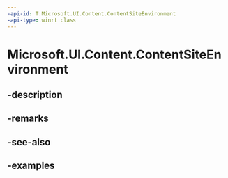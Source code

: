 ```yaml
---
-api-id: T:Microsoft.UI.Content.ContentSiteEnvironment
-api-type: winrt class
---
```


# Microsoft.UI.Content.ContentSiteEnvironment

<!--
public class ContentSiteEnvironment
-->


## -description

## -remarks

## -see-also

## -examples



